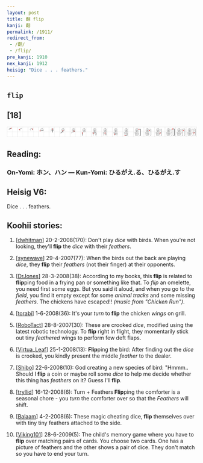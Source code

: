```yaml
---
layout: post
title: 翻 flip
kanji: 翻
permalink: /1911/
redirect_from:
 - /翻/
 - /flip/
pre_kanji: 1910
nex_kanji: 1912
heisig: "Dice . . . feathers."
---
```


## `flip`

## [18]

<div class="stroke"><img src="../images/E7BFBB.png" /></div>

## Reading:

### On-Yomi: ホン、ハン &mdash; Kun-Yomi: ひるがえ.る、ひるがえ.す

## Heisig V6:

Dice . . . feathers.

## Koohii stories:

1) [<a href="http://kanji.koohii.com/profile/dwhitman">dwhitman</a>] 20-2-2008(170): Don&#039;t play <em>dice</em> with birds. When you&#039;re not looking, they&#039;ll<strong> flip</strong> the <em>dice</em> with their <em>feathers</em>.

2) [<a href="http://kanji.koohii.com/profile/synewave">synewave</a>] 29-4-2007(77): When the birds out the back are playing <em>dice</em>, they<strong> flip</strong> their <em>feathers</em> (not their finger) at their opponents.

3) [<a href="http://kanji.koohii.com/profile/DrJones">DrJones</a>] 28-3-2008(38): According to my books, this<strong> flip</strong> is related to<strong> flip</strong>ping food in a frying pan or something like that. To <em>flip</em> an omelette, you need first some eggs. But you said it aloud, and when you go to the <em>field</em>, you find it empty except for some <em>animal tracks</em> and some missing <em>feathers</em>. The chickens have escaped!! <em>(music from &quot;Chicken Run&quot;)</em>.

4) [<a href="http://kanji.koohii.com/profile/torabi">torabi</a>] 1-6-2008(36): It&#039;s your <em>turn</em> to<strong> flip</strong> the chicken <em>wings</em> on grill.

5) [<a href="http://kanji.koohii.com/profile/RoboTact">RoboTact</a>] 28-8-2007(30): These are crooked <em>dice</em>, modified using the latest robotic technology. To <strong>flip</strong> right in flight, they momentarily stick out tiny <em>feathered</em> wings to perform few deft flaps.

6) [<a href="http://kanji.koohii.com/profile/Virtua_Leaf">Virtua_Leaf</a>] 25-1-2008(13): <strong>Flip</strong>ping the bird: After finding out the <em>dice</em> is crooked, you kindly present the middle <em>feather</em> to the dealer.

7) [<a href="http://kanji.koohii.com/profile/Shibo">Shibo</a>] 22-6-2008(10): God creating a new species of bird: &quot;Hmmm.. Should I<strong> flip</strong> a coin or maybe roll some <em>dice</em> to help me decide whether this thing has <em>feathers</em> on it? Guess I&#039;ll<strong> flip</strong>.

8) [<a href="http://kanji.koohii.com/profile/tryllid">tryllid</a>] 16-12-2008(6): Turn + Feathers<strong> Flip</strong>ping the comforter is a seasonal chore - you <em>turn</em> the comforter over so that the <em>Feathers</em> will shift.

9) [<a href="http://kanji.koohii.com/profile/Balaam">Balaam</a>] 4-2-2008(6): These magic cheating dice,<strong> flip</strong> themselves over with tiny tiny feathers attached to the side.

10) [<a href="http://kanji.koohii.com/profile/Viking101">Viking101</a>] 28-6-2009(5): The child&#039;s memory game where you have to<strong> flip</strong> over matching pairs of cards. You choose two cards. One has a picture of feathers and the other shows a pair of dice. They don&#039;t match so you have to end your turn.
